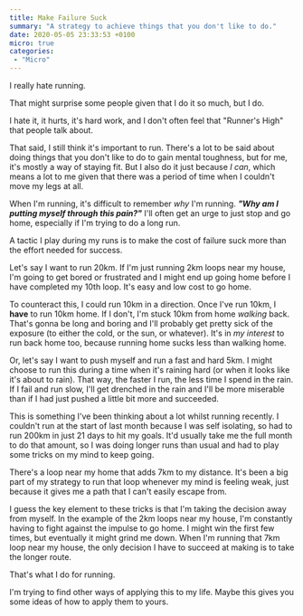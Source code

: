 ```yaml
---
title: Make Failure Suck
summary: "A strategy to achieve things that you don't like to do."
date: 2020-05-05 23:33:53 +0100
micro: true
categories:
 - "Micro"
---
```

I really hate running.

That might surprise some people given that I do it so much, but I do.

I hate it, it hurts, it's hard work, and I don't often feel that "Runner's High" that people talk about.

That said, I still think it's important to run. There's a lot to be said about doing things that you don't like to do to gain mental toughness, but for me, it's mostly a way of staying fit. But I also do it just because *I can*, which means a lot to me given that there was a period of time when I couldn't move my legs at all.

When I'm running, it's difficult to remember *why* I'm running. __*"Why am I putting myself through this pain?"*__ I'll often get an urge to just stop and go home, especially if I'm trying to do a long run.

A tactic I play during my runs is to make the cost of failure suck more than the effort needed for success.

Let's say I want to run 20km. If I'm just running 2km loops near my house, I'm going to get bored or frustrated and I might end up going home before I have completed my 10th loop. It's easy and low cost to go home.

To counteract this, I could run 10km in a direction. Once I've run 10km, I **have** to run 10km home. If I don't, I'm stuck 10km from home *walking* back. That's gonna be long and boring and I'll probably get pretty sick of the exposure (to either the cold, or the sun, or whatever). It's in *my interest* to run back home too, because running home sucks less than walking home.

Or, let's say I want to push myself and run a fast and hard 5km. I might choose to run this during a time when it's raining hard (or when it looks like it's about to rain). That way, the faster I run, the less time I spend in the rain. If I fail and run slow, I'll get drenched in the rain and I'll be more miserable than if I had just pushed a little bit more and succeeded.

This is something I've been thinking about a lot whilst running recently. I couldn't run at the start of last month because I was self isolating, so had to run 200km in just 21 days to hit my goals. It'd usually take me the full month to do that amount, so I was doing longer runs than usual and had to play some tricks on my mind to keep going.

There's a loop near my home that adds 7km to my distance. It's been a big part of my strategy to run that loop whenever my mind is feeling weak, just because it gives me a path that I can't easily escape from.

I guess the key element to these tricks is that I'm taking the decision away from myself. In the example of the 2km loops near my house, I'm constantly having to fight against the impulse to go home. I might win the first few times, but eventually it might grind me down. When I'm running that 7km loop near my house, the only decision I have to succeed at making is to take the longer route.


That's what I do for running.

I'm trying to find other ways of applying this to my life. Maybe this gives you some ideas of how to apply them to yours.